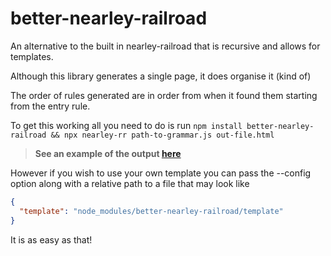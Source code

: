 # better-nearley-railroad
An alternative to the built in nearley-railroad that is recursive and allows for templates.

Although this library generates a single page, it does organise it (kind of)

The order of rules generated are in order from when it found them starting from the entry rule.

To get this working all you need to do is run `npm install better-nearley-railroad && npx nearley-rr path-to-grammar.js out-file.html`

> **See an example of the output [here](https://floffah.github.io/better-nearley-railroad/)**

However if you wish to use your own template you can pass the --config option along with a relative path to a file that may look like

```json
{
  "template": "node_modules/better-nearley-railroad/template"
}
```

It is as easy as that!
